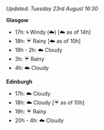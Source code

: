 *Updated: Tuesday 23rd August 16:30*

**Glasgow**

* 17h: :cyclone: Windy (:cloud:) [:cloud: as of 14h]
* 18h: :umbrella: Rainy [:cloud: as of 10h]
* 19h - 2h: :cloud: Cloudy
* 3h: :umbrella: Rainy
* 4h: :cloud: Cloudy

**Edinburgh**

* 17h: :cloud: Cloudy
* 18h: :cloud: Cloudy [:umbrella: as of 10h]
* 19h: :umbrella: Rainy
* 20h - 4h: :cloud: Cloudy

